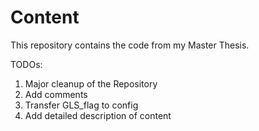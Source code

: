 # Content

This repository contains the code from my Master Thesis. 

TODOs: 
1. Major cleanup of the Repository
2. Add comments
3. Transfer GLS_flag to config
4. Add detailed description of content